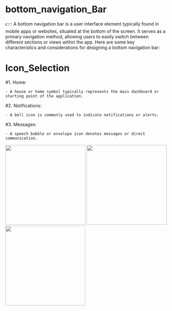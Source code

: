 # bottom_navigation_Bar
👉:  A bottom navigation bar is a user interface element typically found in mobile apps or websites, situated at the bottom of the screen. It serves as a primary navigation method, allowing users to easily switch between different sections or views within the app. Here are some key characteristics and considerations for designing a bottom navigation bar:

# Icon_Selection

#1. Home:

    - A house or home symbol typically represents the main dashboard or starting point of the application.

#2. Notifications:

    - A bell icon is commonly used to indicate notifications or alerts.

#3. Messages:

    - A speech bubble or envelope icon denotes messages or direct communication.

<img src = "https://github.com/user-attachments/assets/b34a8a66-14be-467a-9ea5-a424d6294fa5" width = "250">

<img src = "https://github.com/user-attachments/assets/13fae925-5fea-47e6-80e8-bc1fcdc956b3" width = "250">

<img src = "https://github.com/user-attachments/assets/e434ab39-8cde-4df3-8a56-58cc5647b1f8" width = "250">
